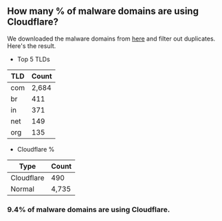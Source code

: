 ## How many % of malware domains are using Cloudflare?


We downloaded the malware domains from [here](https://urlhaus.abuse.ch) and filter out duplicates.
Here's the result.


[//]: # (start replacement)


- Top 5 TLDs

| TLD | Count |
| --- | --- |
| com | 2,684 |
| br | 411 |
| in | 371 |
| net | 149 |
| org | 135 |


- Cloudflare %

| Type | Count |
| --- | --- |
| Cloudflare | 490 |
| Normal | 4,735 |


### 9.4% of malware domains are using Cloudflare.